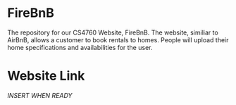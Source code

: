 # FireBnB
The repository for our CS4760 Website, FireBnB.
The website, similiar to AirBnB, allows a customer to book rentals to homes. People will upload their home specifications and availabilities for the user.
# Website Link
*INSERT WHEN READY*
